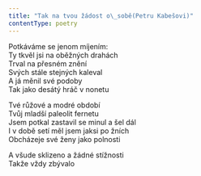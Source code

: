 ```yaml
---
title: "Tak na tvou žádost o\_sobě(Petru Kabešovi)"
contentType: poetry
---
```


<section>

Potkáváme se jenom míjením:  
Ty tkvěl jsi na oběžných drahách  
Trval na přesném znění  
Svých stále stejných kaleval  
A já měnil své podoby  
Tak jako desátý hráč v nonetu

</section>

<section>

Tvé růžové a modré období  
Tvůj mladší paleolit fernetu  
Jsem potkal zastavil se minul a šel dál  
I v době setí měl jsem jaksi po žních  
Obcházeje své ženy jako polnosti

</section>

<section>

A všude sklizeno a žádné stížnosti  
Takže vždy zbývalo

</section>
